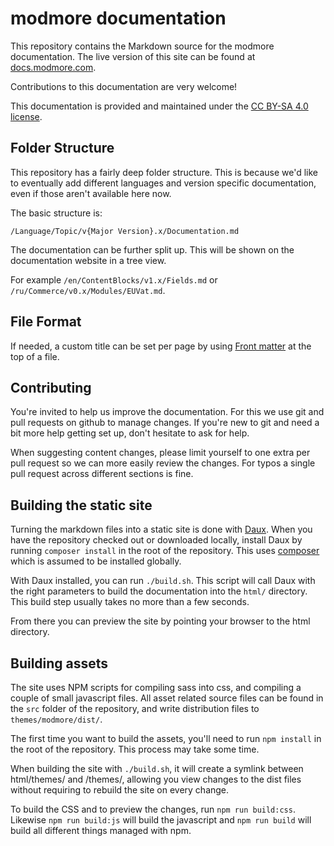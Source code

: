 modmore documentation
=====================

This repository contains the Markdown source for the modmore documentation. The live version of this site can be found at [docs.modmore.com](https://docs.modmore.com/en/index.html).

Contributions to this documentation are very welcome!

This documentation is provided and maintained under the [CC BY-SA 4.0 license](https://creativecommons.org/licenses/by-sa/4.0/). 

## Folder Structure

This repository has a fairly deep folder structure. This is because we'd like to eventually add different languages and version specific documentation, even if those aren't available here now.

The basic structure is:

`/Language/Topic/v{Major Version}.x/Documentation.md`

The documentation can be further split up. This will be shown on the documentation website in a tree view. 

For example `/en/ContentBlocks/v1.x/Fields.md` or `/ru/Commerce/v0.x/Modules/EUVat.md`. 

## File Format

If needed, a custom title can be set per page by using [Front matter](http://daux.io/Features/Front_Matter) at the top of a file. 

## Contributing

You're invited to help us improve the documentation. For this we use git and pull requests on github to manage changes. If you're new to git and need a bit more help getting set up, don't hesitate to ask for help. 

When suggesting content changes, please limit yourself to one extra per pull request so we can more easily review the changes. For typos a single pull request across different sections is fine. 

## Building the static site

Turning the markdown files into a static site is done with [Daux](http://daux.io/). When you have the repository checked out or downloaded locally, install Daux by running `composer install` in the root of the repository. This uses [composer](https://getcomposer.org/) which is assumed to be installed globally.

With Daux installed, you can run `./build.sh`. This script will call Daux with the right parameters to build the documentation into the `html/` directory. This build step usually takes no more than a few seconds. 

From there you can preview the site by pointing your browser to the html directory.

## Building assets

The site uses NPM scripts for compiling sass into css, and compiling a couple of small javascript files. All asset related source files can be found in the `src` folder of the repository, and write distribution files to `themes/modmore/dist/`. 

The first time you want to build the assets, you'll need to run `npm install` in the root of the repository. This process may take some time. 

When building the site with `./build.sh`, it will create a symlink between html/themes/ and /themes/, allowing you view changes to the dist files without requiring to rebuild the site on every change. 

To build the CSS and to preview the changes, run `npm run build:css`. Likewise `npm run build:js` will build the javascript and `npm run build` will build all different things managed with npm. 


